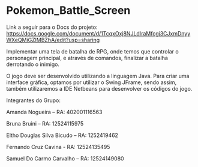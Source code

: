 # Pokemon_Battle_Screen
Link a seguir para o Docs do projeto: https://docs.google.com/document/d/1TcqxOxj8NJLdIraMfcgj3CJxmDnyyWXeQMiGZlMBZhA/edit?usp=sharing

Implementar uma tela de batalha de RPG, onde temos que controlar o personagem principal, 
e através de comandos, finalizar a batalha derrotando o inimigo. 

O jogo deve ser desenvolvido utilizando a linguagem Java. Para criar uma interface gráfica, optamos por utilizar o Swing JFrame, 
sendo assim, também utilizaremos a IDE Netbeans para desenvolver os códigos do jogo.

Integrantes do Grupo:

Amanda Nogueira – RA: 402001116563

Bruna Bruini – RA: 12524115975

Eltho Douglas Silva Bicudo – RA: 1252419462

Fernando Cruz Cavina  - RA: 12524135495

Samuel Do Carmo Carvalho – RA:  12524149080
